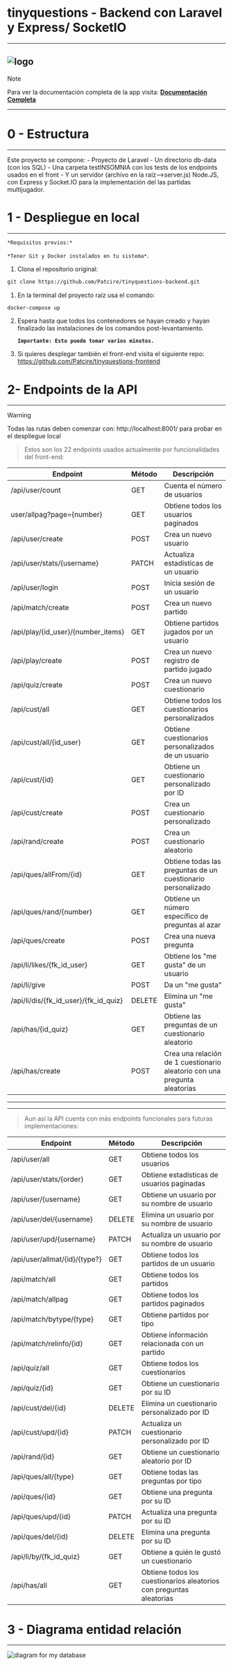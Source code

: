 # tinyquestions - Backend con Laravel y Express/ SocketIO
____
![logo](https://internal-buckaroo-a26.notion.site/image/https%3A%2F%2Fprod-files-secure.s3.us-west-2.amazonaws.com%2F93ad78ff-5f34-4de9-a9e6-55c3ebc2407f%2F2230fd22-eaa8-497b-b687-168763c19a30%2Ftinyquestionscover.webp?table=block&id=8518a1c3-1283-42ee-b066-10fc12508847&spaceId=93ad78ff-5f34-4de9-a9e6-55c3ebc2407f&width=2000&userId=&cache=v2)
---
> [!NOTE]
> Para ver la documentación completa de la app visita:
> **[Documentación Completa](https://internal-buckaroo-a26.notion.site/tinyquestions-8518a1c3128342eeb06610fc12508847?pvs=4)**

---
0 - Estructura
=
***
Este proyecto se compone:
    - Proyecto de Laravel
    - Un directorio db-data (con los SQL)
    - Una carpeta testINSOMNIA con los tests de los endpoints usados en el front
    - Y un servidor (archivo en la raíz-->server.js) Node.JS, con Express y Socket.IO para la implementación del las partidas multijugador.  

1 - Despliegue en local
=
***
`*Requisitos previos:*` 

`*Tener Git y Docker instalados en tu sistema*`.

1. Clona el repositorio original:

```markdown
git clone https://github.com/Patcire/tinyquestions-backend.git
```

1. En la terminal del proyecto raíz usa el comando:

```markdown
docker-compose up
```

2. Espera hasta que todos los contenedores se hayan creado y hayan finalizado las instalaciones de los comandos post-levantamiento. 
    
    **`Importante: Esto puede tomar varios minutos.`**

3. Si quieres desplegar también el front-end visita el siguiente repo:
   https://github.com/Patcire/tinyquestions-frontend

2- Endpoints de la API
=
***

> [!WARNING]
> Todas las rutas deben comenzar con: http://localhost:8001/ para probar en el despliegue local


> Estos son los 22 endpoints usados actualmente por funcionalidades del front-end:

| Endpoint                              | Método | Descripción                                                               |
|---------------------------------------|--------|---------------------------------------------------------------------------|
| /api/user/count                       | GET    | Cuenta el número de usuarios                                              |
| user/allpag?page={number}             | GET    | Obtiene todos los usuarios paginados                                      |
| /api/user/create                      | POST   | Crea un nuevo usuario                                                     |
| /api/user/stats/{username}            | PATCH  | Actualiza estadísticas de un usuario                                      |
| /api/user/login                       | POST   | Inicia sesión de un usuario                                               |
| /api/match/create                     | POST   | Crea un nuevo partido                                                     |
| /api/play/{id_user}/{number_items}    | GET    | Obtiene partidos jugados por un usuario                                   |
| /api/play/create                      | POST   | Crea un nuevo registro de partido jugado                                  |
| /api/quiz/create                      | POST   | Crea un nuevo cuestionario                                                |
| /api/cust/all                         | GET    | Obtiene todos los cuestionarios personalizados                            |
| /api/cust/all/{id_user}               | GET    | Obtiene cuestionarios personalizados de un usuario                        |
| /api/cust/{id}                        | GET    | Obtiene un cuestionario personalizado por ID                              |
| /api/cust/create                      | POST   | Crea un cuestionario personalizado                                        |
| /api/rand/create                      | POST   | Crea un cuestionario aleatorio                                            |
| /api/ques/allFrom/{id}                | GET    | Obtiene todas las preguntas de un cuestionario personalizado              |
| /api/ques/rand/{number}               | GET    | Obtiene un número específico de preguntas al azar                         |
| /api/ques/create                      | POST   | Crea una nueva pregunta                                                   |
| /api/li/likes/{fk_id_user}            | GET    | Obtiene los "me gusta" de un usuario                                      |
| /api/li/give                          | POST   | Da un "me gusta"                                                          |
| /api/li/dis/{fk_id_user}/{fk_id_quiz} | DELETE | Elimina un "me gusta"                                                     |
| /api/has/{id_quiz}                    | GET    | Obtiene las preguntas de un cuestionario aleatorio                        |
| /api/has/create                       | POST   | Crea una relación de 1 cuestionario aleatorio con una pregunta aleatorias |

---
***
> Aun así la API cuenta con más endpoints funcionales para futuras implementaciones:


| Endpoint                              | Método | Descripción                                                               |
|---------------------------------------|--------|---------------------------------------------------------------------------|
| /api/user/all                         | GET    | Obtiene todos los usuarios                                                |
| /api/user/stats/{order}               | GET    | Obtiene estadísticas de usuarios paginadas                                |
| /api/user/{username}                  | GET    | Obtiene un usuario por su nombre de usuario                               |
| /api/user/del/{username}              | DELETE | Elimina un usuario por su nombre de usuario                               |
| /api/user/upd/{username}              | PATCH  | Actualiza un usuario por su nombre de usuario                             |
| /api/user/allmat/{id}/{type?}         | GET    | Obtiene todos los partidos de un usuario                                  |
| /api/match/all                        | GET    | Obtiene todos los partidos                                                |
| /api/match/allpag                     | GET    | Obtiene todos los partidos paginados                                      |
| /api/match/bytype/{type}              | GET    | Obtiene partidos por tipo                                                 |
| /api/match/relinfo/{id}               | GET    | Obtiene información relacionada con un partido                            |
| /api/quiz/all                         | GET    | Obtiene todos los cuestionarios                                           |
| /api/quiz/{id}                        | GET    | Obtiene un cuestionario por su ID                                         |
| /api/cust/del/{id}                    | DELETE | Elimina un cuestionario personalizado por ID                              |
| /api/cust/upd/{id}                    | PATCH  | Actualiza un cuestionario personalizado por ID                            |
| /api/rand/{id}                        | GET    | Obtiene un cuestionario aleatorio por ID                                  |
| /api/ques/all/{type}                  | GET    | Obtiene todas las preguntas por tipo                                      |
| /api/ques/{id}                        | GET    | Obtiene una pregunta por su ID                                            |
| /api/ques/upd/{id}                    | PATCH  | Actualiza una pregunta por su ID                                          |
| /api/ques/del/{id}                    | DELETE | Elimina una pregunta por su ID                                            |
| /api/li/by/{fk_id_quiz}               | GET    | Obtiene a quién le gustó un cuestionario                                  |
| /api/has/all                          | GET    | Obtiene todos los cuestionarios aleatorios con preguntas aleatorias       |



3 - Diagrama entidad relación 
=
---

![diagram for my database](https://internal-buckaroo-a26.notion.site/image/https%3A%2F%2Fprod-files-secure.s3.us-west-2.amazonaws.com%2F93ad78ff-5f34-4de9-a9e6-55c3ebc2407f%2Fa983da5f-e76c-4bf7-a26e-53a34ae9113e%2FUntitled.png?table=block&id=ccdfc173-a369-4a39-ba45-b92c53d50b8f&spaceId=93ad78ff-5f34-4de9-a9e6-55c3ebc2407f&width=2000&userId=&cache=v2)





